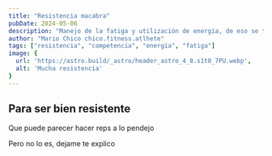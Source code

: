 ```yaml
---
title: "Resistencia macabra"
pubDate: 2024-05-06
description: "Manejo de la fatiga y utilización de energía, de eso se tratra el juego de Resistencia"
author: "Mario Chico chico.fitness.atlhete"
tags: ["resistencia", "competencia", "energía", "fatiga"]
image: {
  url: 'https://astro.build/_astro/header_astro_4_8.s1t0_7PU.webp',
  alt: 'Mucha resistencia'
}
---
```



## Para ser bien resistente

Que puede parecer hacer reps a lo pendejo

Pero no lo es, dejame te explico